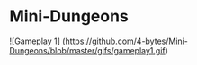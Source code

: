 # Mini-Dungeons


![Gameplay 1] (https://github.com/4-bytes/Mini-Dungeons/blob/master/gifs/gameplay1.gif)


